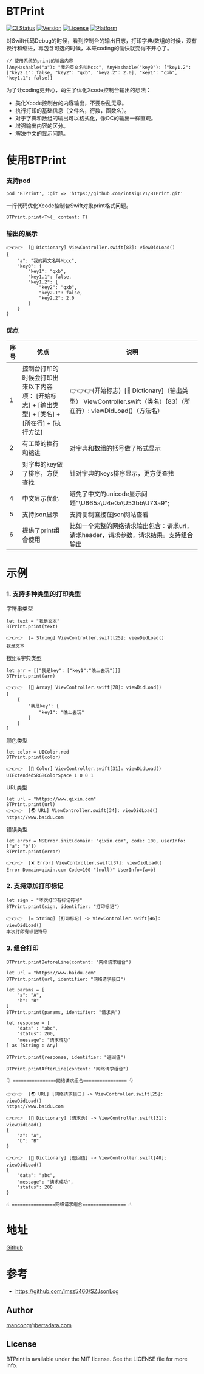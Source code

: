 # BTPrint

[![CI Status](https://img.shields.io/travis/mancong@bertadata.com/BTPrint.svg?style=flat)](https://travis-ci.org/mancong@bertadata.com/BTPrint)
[![Version](https://img.shields.io/cocoapods/v/BTPrint.svg?style=flat)](https://cocoapods.org/pods/BTPrint)
[![License](https://img.shields.io/cocoapods/l/BTPrint.svg?style=flat)](https://cocoapods.org/pods/BTPrint)
[![Platform](https://img.shields.io/cocoapods/p/BTPrint.svg?style=flat)](https://cocoapods.org/pods/BTPrint)




对Swift代码Debug的时候，看到控制台的输出日志，打印字典/数组的时候，没有换行和缩进，再包含可选的时候，本来coding的愉快就变得不开心了。
```
// 使用系统的print的输出内容
[AnyHashable("a"): "我的英文名叫Mccc", AnyHashable("key0"): ["key1.2": ["key2.1": false, "key2": "qxb", "key2.2": 2.0], "key1": "qxb", "key1.1": false]]
```
为了让coding更开心，萌生了优化Xcode控制台输出的想法：

-   美化Xcode控制台的内容输出，不要杂乱无章。
-   执行打印的基础信息（文件名，行数，函数名）。
-   对于字典和数组的输出可以格式化，像OC的输出一样直观。
-   增强输出内容的区分。
-   解决中文的显示问题。



# 使用BTPrint

### 支持pod
```
pod 'BTPrint', :git => 'https://github.com/intsig171/BTPrint.git'
```

一行代码优化Xcode控制台Swift对象print格式问题。
```
BTPrint.print<T>(_ content: T) 
```


### 输出的展示
```
👉👉👉  [📖 Dictionary] ViewController.swift[83]: viewDidLoad()
{
    "a": "我的英文名叫Mccc",
    "key0": {
        "key1": "qxb",
        "key1.1": false,
        "key1.2": {
            "key2": "qxb",
            "key2.1": false,
            "key2.2": 2.0
        }
    }
}
```

### 优点

| 序号 | 优点 | 说明|
| --- | --- | -- |
| 1 | 控制台打印的时候会打印出来以下内容项： [开始标志] + [输出类型] + [类名] + [所在行] + [执行方法] | 👉👉👉(开始标志)  [📖 Dictionary]（输出类型） ViewController.swift（类名）[83]（所在行）: viewDidLoad()（方法名） |
| 2|有工整的换行和缩进 | 对字典和数组的括号做了格式显示 |
| 3|对字典的key做了排序，方便查找 | 针对字典的keys排序显示，更方便查找 |
| 4|中文显示优化 | 避免了中文的unicode显示问题"\U665a\U4e0a\U53bb\U73a9"; |
| 5|支持json显示 | 支持复制直接在json网站查看 |
| 6| 提供了print组合使用| 比如一个完整的网络请求输出包含：请求url，请求header，请求参数，请求结果。支持组合输出 |





# 示例

### 1. 支持多种类型的打印类型
字符串类型
```
let text = "我是文本"
BTPrint.print(text)

👉👉👉  [✏️ String] ViewController.swift[25]: viewDidLoad()
我是文本
```

数组&字典类型
```
let arr = [["我是key": ["key1":"晚上去玩"]]]
BTPrint.print(arr)

👉👉👉  [🎢 Array] ViewController.swift[28]: viewDidLoad()
[
    {
        "我是key": {
            "key1": "晚上去玩"
        }
    }
]
```

颜色类型
```
let color = UIColor.red
BTPrint.print(color)

👉👉👉  [🎨 Color] ViewController.swift[31]: viewDidLoad()
UIExtendedSRGBColorSpace 1 0 0 1
```

URL类型
```
let url = "https://www.qixin.com"
BTPrint.print(url)
👉👉👉  [🌏 URL] ViewController.swift[34]: viewDidLoad()
https://www.baidu.com
```

错误类型
```
let error = NSError.init(domain: "qixin.com", code: 100, userInfo: ["a": "b"])
BTPrint.print(error)

👉👉👉  [❌ Error] ViewController.swift[37]: viewDidLoad()
Error Domain=qixin.com Code=100 "(null)" UserInfo={a=b}
```

  

### 2. 支持添加打印标记
```
let sign = "本次打印有标记符号"
BTPrint.print(sign, identifier: "打印标记")

👉👉👉  [✏️ String] [打印标记] -> ViewController.swift[46]: viewDidLoad()
本次打印有标记符号
```


### 3. 组合打印
```
BTPrint.printBeforeLine(content: "网络请求组合")

let url = "https://www.baidu.com"
BTPrint.print(url, identifier: "网络请求接口")

let params = [
    "a": "A",
    "b": "B"
]
BTPrint.print(params, identifier: "请求头")

let response = [
    "data" : "abc",
    "status": 200,
    "message": "请求成功"
] as [String : Any]

BTPrint.print(response, identifier: "返回值")

BTPrint.printAfterLine(content: "网络请求组合")
```
```
👇 ================网络请求组合================ 👇

👉👉👉  [🌏 URL] [网络请求接口] -> ViewController.swift[25]: viewDidLoad()
https://www.baidu.com

👉👉👉  [📖 Dictionary] [请求头] -> ViewController.swift[31]: viewDidLoad()
{
    "a": "A",
    "b": "B"
}

👉👉👉  [📖 Dictionary] [返回值] -> ViewController.swift[40]: viewDidLoad()
{
    "data": "abc",
    "message": "请求成功",
    "status": 200
}

☝️ ================网络请求组合================ ☝️
```


# 地址
[Github](https://github.com/intsig171/BTPrint.git)

# 参考
* https://github.com/imsz5460/SZJsonLog




## Author

mancong@bertadata.com

## License

BTPrint is available under the MIT license. See the LICENSE file for more info.
